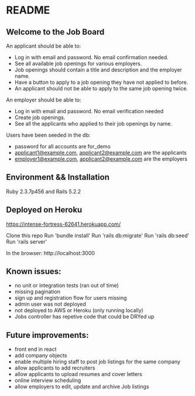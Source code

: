 # README

## Welcome to the Job Board

An applicant should be able to:
* Log in with email and password. No email confirmation needed.
* See all available job openings for various employers.
* Job openings should contain a title and description and the employer name.
* Have a button to apply to a job opening they have not applied to before.
* An applicant should not be able to apply to the same job opening twice.

An employer should be able to:
* Log in with email and password. No email verification needed
* Create job openings.
* See all the applicants who applied to their job openings by name.

Users have been seeded in the db:
* password for all accounts are for_demo
* applicant1@example.com, applicant2@example.com are the applicants
* employer1@example.com, applicant2@example.com are the employers

## Environment && Installation
Ruby 2.3.7p456 and Rails 5.2.2

## Deployed on Heroku
https://intense-fortress-62641.herokuapp.com/



Clone this repo
Run 'bundle install'
Run 'rails db:migrate'
Run 'rails db:seed'
Run 'rails server'

In the browser:
http://localhost:3000

## Known issues:
* no unit or integration tests (ran out of time)
* missing pagination
* sign up and registration flow for users missing
* admin user was not deployed
* not deployed to AWS or Heroku (only running locally)
* Jobs controller has repetive code that could be DRYed up

## Future improvements:
* front end in react
* add company objects
* enable multiple hiring staff to post job listings for the same company
* allow applicants to add recruiters
* allow applicants to upload resumes and cover letters
* online interview scheduling
* allow employers to edit, update and archive Job listings